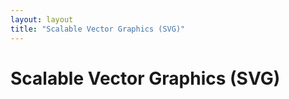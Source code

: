 ```yaml
---
layout: layout
title: "Scalable Vector Graphics (SVG)"
---
```


# Scalable Vector Graphics (SVG)



